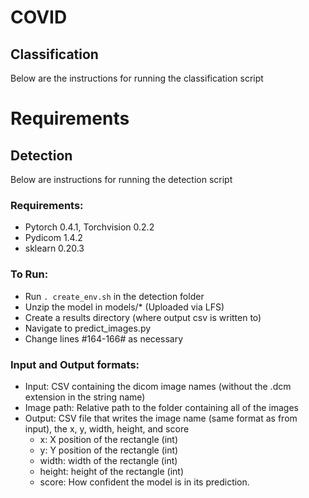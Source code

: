 # COVID

## Classification
Below are the instructions for running the classification script
# Requirements


## Detection
Below are instructions for running the detection script
### Requirements:
- Pytorch 0.4.1, Torchvision 0.2.2
- Pydicom 1.4.2
- sklearn 0.20.3

### To Run:
- Run `. create_env.sh` in the detection folder
- Unzip the model in models/* (Uploaded via LFS)
- Create a results directory (where output csv is written to)
- Navigate to predict_images.py
- Change lines #164-166# as necessary

### Input and Output formats:
- Input: CSV containing the dicom image names (without the .dcm extension in the string name)
- Image path: Relative path to the folder containing all of the images 
- Output: CSV file that writes the image name (same format as from input), the x, y, width, height, and score
  - x: X position of the rectangle (int)
  - y: Y position of the rectangle (int)
  - width: width of the rectangle (int)
  - height: height of the rectangle (int)
  - score: How confident the model is in its prediction. 
